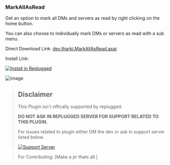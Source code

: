 ### MarkAllAsRead

Get an option to mark all DMs and servers as read by right clicking on the home button.

You can also choose to individually mark DMs or servers as read with a sub menu.

Direct Download Link: [dev.tharki.MarkAllAsRead.asar](https://github.com/YofukashiNo/MarkAllAsRead/releases/latest/download/dev.tharki.MarkAllAsRead.asar)

Install Link:


[![Install in Replugged](https://img.shields.io/badge/-Install%20in%20Replugged-blue?style=for-the-badge&logo=none)](https://replugged.dev/install?identifier=YofukashiNo/MarkAllAsRead&source=github)

![image](https://YofukashiNo.github.io/files-random-host/bdpluginsassets/read.png)

> ## Disclaimer
>
> This Plugin isn't offically supported by replugged.
>
>**DO NOT ASK IN REPLUGGED SERVER FOR SUPPORT RELATED TO THIS PLUGIN.**
>
> For issues related to plugin either DM the dev or ask in support server listed below.
>
>
> [![Support Server](https://discordapp.com/api/guilds/919649417005506600/widget.png?style=banner3)](https://discord.gg/SgKSKyh9gY)





> For Contributing: [Make a pr thats all.]
